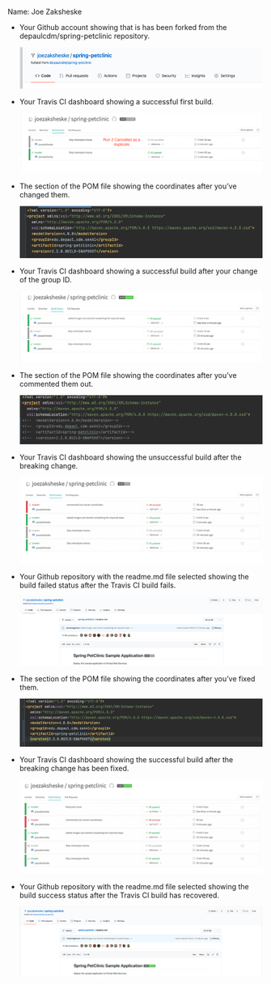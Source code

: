 Name: Joe Zaksheske

- Your Github account showing that is has been forked from the depaulcdm/spring-petclinic repository.

    ![github fork](images/joefork.png)

- Your Travis CI dashboard showing a successful first build.

    ![travis first build](images/travisbuild1.png)

- The section of the POM file showing the coordinates after you’ve changed them.

    ![initial pom change](images/initialpomchange.png)

- Your Travis CI dashboard showing a successful build after your change of the group ID.

    ![travis after pom change](images/travisbuild2.png)

- The section of the POM file showing the coordinates after you’ve commented them out.

    ![comment maven coordinates](images/commentmavencoord.png)

- Your Travis CI dashboard showing the unsuccessful build after the breaking change.

    ![travis failed build](images/travisbuild3.png)

- Your Github repository with the readme.md file selected showing the build failed status after the Travis CI build fails.

    ![github build failure](images/githubbuildfail.png)

- The section of the POM file showing the coordinates after you’ve fixed them.

    ![fixed pom](images/fixedpom.png)

- Your Travis CI dashboard showing the successful build after the breaking change has been fixed.

    ![travis after fix](images/travisbuild4.png)

- Your Github repository with the readme.md file selected showing the build success status after the Travis CI build has recovered.
    
    ![github after fixing pom](images/githubfixedpom.png)
